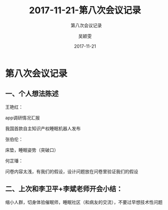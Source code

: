 ﻿---
layout:     post
title:      2017-11-21-第八次会议记录
subtitle:   第八次会议记录
date:       2017-11-21
author:     吴颖雯
header-img: img/Meeting_Record_bg.jpg
catalog: true
tags:
    - Meeting
---
# 第八次会议记录

## 一、个人想法陈述
王艳红：<br>

app调研情况汇报

我国首款自主知识产权睡眠机器人发布

张伯伦：<br>

床垫，睡眠姿势（突破口）

何芷璠：<br>

问卷内容太浅，有我们的假设，设计问题放在问卷里验证我们的假设

## 二、上次和李卫平+李斌老师开会小结：<br>

缩小人群，切身体验催眠师，睡眠社区（和病友的交流），不要过早想技术性问题
